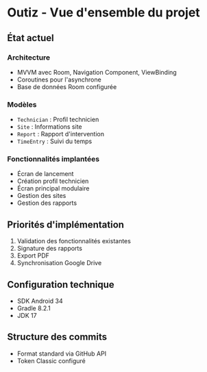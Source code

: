 # Outiz - Vue d'ensemble du projet

## État actuel

### Architecture
- MVVM avec Room, Navigation Component, ViewBinding
- Coroutines pour l'asynchrone
- Base de données Room configurée

### Modèles
- `Technician` : Profil technicien
- `Site` : Informations site
- `Report` : Rapport d'intervention
- `TimeEntry` : Suivi du temps

### Fonctionnalités implantées
- Écran de lancement
- Création profil technicien
- Écran principal modulaire
- Gestion des sites
- Gestion des rapports

## Priorités d'implémentation
1. Validation des fonctionnalités existantes
2. Signature des rapports
3. Export PDF
4. Synchronisation Google Drive

## Configuration technique
- SDK Android 34
- Gradle 8.2.1
- JDK 17

## Structure des commits
- Format standard via GitHub API
- Token Classic configuré